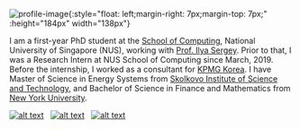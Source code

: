 
![profile-image](https://i.postimg.cc/05BFs7SM/Yunjeong-Lee-Photo4-Website.png){:style="float: left;margin-right: 7px;margin-top: 7px;" :height="184px" width="138px"}


I am a first-year PhD student at the [School of Computing](https://www.comp.nus.edu.sg/), National University of Singapore (NUS), working with [Prof. Ilya Sergey](https://ilyasergey.net/). Prior to that, I was a Research Intern at NUS School of Computing since March, 2019. Before the internship, I worked as a consultant for [KPMG Korea](https://home.kpmg/kr/en/home/about/overview.html). I have Master of Science in Energy Systems from [Skolkovo Institute of Science and Technology](https://www.skoltech.ru/en/), and Bachelor of Science in Finance and Mathematics from [New York University](https://www.nyu.edu/).


[![alt text][1.1]][1] &nbsp; [![alt text][1.2]][2] &nbsp; [![alt text][1.3]][3]

<br />

[1.1]: https://img.icons8.com/material-outlined/30/000000/send.png

[1.2]: https://img.icons8.com/ios-glyphs/30/000000/twitter.png
[1.3]: https://img.icons8.com/ios-filled/30/000000/github.png

[1]: mailto:yunjeong.lee@acm.org
[2]: http://www.twitter.com/lyunjeong
[3]: https://github.com/yunjeong-lee
